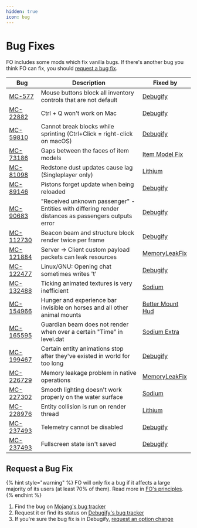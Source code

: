 ```yaml
---
hidden: true
icon: bug
---
```


# Bug Fixes

FO includes some mods which fix vanilla bugs. If there's another bug you think FO can fix, you should [request a bug fix](bugs.md#request-a-bug-fix).

| Bug                                                   | Description                                                                                         | Fixed by                                                                          |
| ----------------------------------------------------- | --------------------------------------------------------------------------------------------------- | --------------------------------------------------------------------------------- |
| [MC-577](https://bugs.mojang.com/browse/MC-577)       | Mouse buttons block all inventory controls that are not default                                     | [Debugify](https://www.curseforge.com/minecraft/mc-mods/debugify)                 |
| [MC-22882](https://bugs.mojang.com/browse/MC-22882)   | Ctrl + Q won't work on Mac                                                                          | [Debugify](https://www.curseforge.com/minecraft/mc-mods/debugify)                 |
| [MC-59810](https://bugs.mojang.com/browse/MC-59810)   | Cannot break blocks while sprinting (Ctrl+Click = right-click on macOS)                             | [Debugify](https://www.curseforge.com/minecraft/mc-mods/debugify)                 |
| [MC-73186](https://bugs.mojang.com/browse/MC-73186)   | Gaps between the faces of item models                                                               | [Item Model Fix](https://www.curseforge.com/minecraft/mc-mods/item-model-fix)     |
| [MC-81098](https://bugs.mojang.com/browse/MC-81098)   | Redstone dust updates cause lag (Singleplayer only)                                                 | [Lithium](https://www.curseforge.com/minecraft/mc-mods/lithium)                   |
| [MC-89146](https://bugs.mojang.com/browse/MC-89146)   | Pistons forget update when being reloaded                                                           | [Debugify](https://www.curseforge.com/minecraft/mc-mods/debugify)                 |
| [MC-90683](https://bugs.mojang.com/browse/MC-90683)   | "Received unknown passenger" - Entities with differing render distances as passengers outputs error | [Debugify](https://www.curseforge.com/minecraft/mc-mods/debugify)                 |
| [MC-112730](https://bugs.mojang.com/browse/MC-112730) | Beacon beam and structure block render twice per frame                                              | [Debugify](https://www.curseforge.com/minecraft/mc-mods/debugify)                 |
| [MC-121884](https://bugs.mojang.com/browse/MC-121884) | Server → Client custom payload packets can leak resources                                           | [MemoryLeakFix](https://www.curseforge.com/minecraft/mc-mods/memoryleakfix)       |
| [MC-122477](https://bugs.mojang.com/browse/MC-122477) | Linux/GNU: Opening chat sometimes writes 't'                                                        | [Debugify](https://www.curseforge.com/minecraft/mc-mods/debugify)                 |
| [MC-132488](https://bugs.mojang.com/browse/MC-132488) | Ticking animated textures is very inefficient                                                       | [Sodium](https://www.curseforge.com/minecraft/mc-mods/sodium)                     |
| [MC-154966](https://bugs.mojang.com/browse/MC-154966) | Hunger and experience bar invisible on horses and all other animal mounts                           | [Better Mount Hud](https://www.curseforge.com/minecraft/mc-mods/better-mount-hud) |
| [MC-165595](https://bugs.mojang.com/browse/MC-165595) | Guardian beam does not render when over a certain "Time" in level.dat                               | [Sodium Extra](https://www.curseforge.com/minecraft/mc-mods/sodium-extra)         |
| [MC-199467](https://bugs.mojang.com/browse/MC-199467) | Certain entity animations stop after they've existed in world for too long                          | [Debugify](https://www.curseforge.com/minecraft/mc-mods/debugify)                 |
| [MC-226729](https://bugs.mojang.com/browse/MC-226729) | Memory leakage problem in native operations                                                         | [MemoryLeakFix](https://www.curseforge.com/minecraft/mc-mods/memoryleakfix)       |
| [MC-227302](https://bugs.mojang.com/browse/MC-227302) | Smooth lighting doesn't work properly on the water surface                                          | [Sodium](https://www.curseforge.com/minecraft/mc-mods/sodium)                     |
| [MC-228976](https://bugs.mojang.com/browse/MC-228976) | Entity collision is run on render thread                                                            | [Lithium](https://www.curseforge.com/minecraft/mc-mods/lithium)                   |
| [MC-237493](https://bugs.mojang.com/browse/MC-237493) | Telemetry cannot be disabled                                                                        | [Debugify](https://www.curseforge.com/minecraft/mc-mods/debugify)                 |
| [MC-237493](https://bugs.mojang.com/browse/MC-263865) | Fullscreen state isn't saved                                                                        | [Debugify](https://www.curseforge.com/minecraft/mc-mods/debugify)                 |

## Request a Bug Fix

{% hint style="warning" %}
FO will only fix a bug if it affects a large majority of its users (at least 70% of them). Read more in [FO's principles](../about/).
{% endhint %}

1. Find the bug on [Mojang's bug tracker](https://bugs.mojang.com/browse/MC)
2. Request it or find its status on [Debugify's bug tracker](https://github.com/IsXander/Debugify/issues)
3. If you're sure the bug fix is in Debugify, [request an option change](https://github.com/Fabulously-Optimized/fabulously-optimized/issues/new?labels=option\&template=setting-request.yml)
